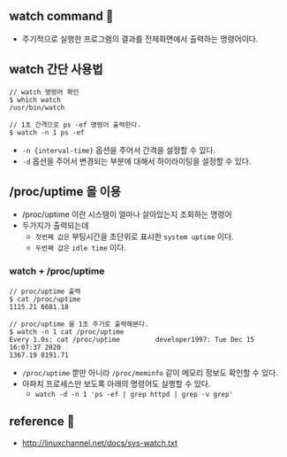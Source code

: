 ## watch command 👀
* 주기적으로 실행한 프로그램의 결과를 전체화면에서 출력하는 명령어이다.

## watch 간단 사용법
```shell
// watch 명령어 확인
$ which watch
/usr/bin/watch

// 1초 간격으로 ps -ef 명령어 출력한다.
$ watch -n 1 ps -ef
```
* `-n {interval-time}` 옵션을 주어서 간격을 설정할 수 있다.
* `-d` 옵션을 주어서 변경되는 부분에 대해서 하이라이팅을 설정할 수 있다.

## /proc/uptime 을 이용
* /proc/uptime 이란 시스템이 얼마나 살아있는지 조회하는 명령어
* 두가지가 출력되는데 
    * `첫번째 값은` 부팅시간을 초단위로 표시한 `system uptime` 이다.
    * `두번째 값은` `idle time` 이다.

### watch + /proc/uptime
```
// proc/uptime 출력
$ cat /proc/uptime
1115.21 6681.18 

// proc/uptime 을 1초 주기로 출력해본다.
$ watch -n 1 cat /proc/uptime
Every 1.0s: cat /proc/uptime         developer1997: Tue Dec 15 16:07:37 2020
1367.19 8191.71
```

* `/proc/uptime` 뿐만 아니라 `/proc/meminfo` 같이 메모리 정보도 확인할 수 있다.
* 아파치 프로세스만 보도록 아래의 명령어도 실행할 수 있다.
    * `watch -d -n 1 'ps -ef | grep httpd | grep -v grep'`

## <a id="reference"></a> reference 🚀
* http://linuxchannel.net/docs/sys-watch.txt